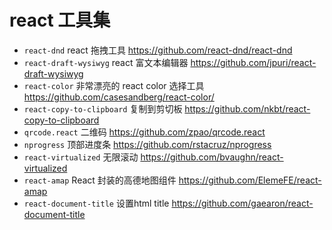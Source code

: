# react 工具集

* `react-dnd` react 拖拽工具 https://github.com/react-dnd/react-dnd
* `react-draft-wysiwyg` react 富文本编辑器 https://github.com/jpuri/react-draft-wysiwyg
* `react-color` 非常漂亮的 react color 选择工具 https://github.com/casesandberg/react-color/
* `react-copy-to-clipboard` 复制到剪切板 https://github.com/nkbt/react-copy-to-clipboard
* `qrcode.react` 二维码 https://github.com/zpao/qrcode.react
* `nprogress` 顶部进度条 https://github.com/rstacruz/nprogress
* `react-virtualized` 无限滚动 https://github.com/bvaughn/react-virtualized
* `react-amap` React 封装的高德地图组件 https://github.com/ElemeFE/react-amap
* `react-document-title` 设置html title https://github.com/gaearon/react-document-title

